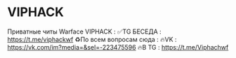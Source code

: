 # VIPHACK
Приватные читы Warface VIPHACK :
✅TG БЕСЕДА : https://t.me/viphackwf
♻️По всем вопросам сюда : 
🔥VK : https://vk.com/im?media=&sel=-223475596
🔥В TG : https://t.me/Viphachwf
